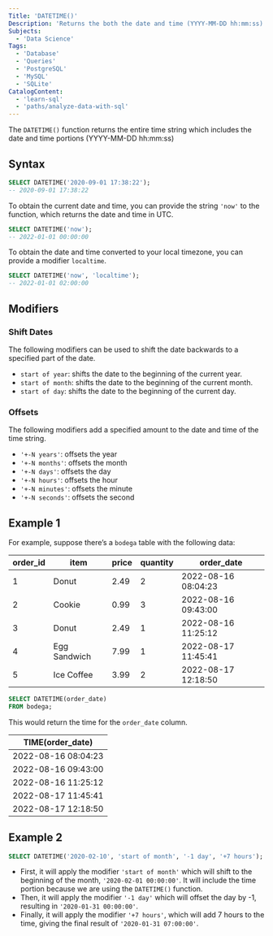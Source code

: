 ```yaml
---
Title: 'DATETIME()'
Description: 'Returns the both the date and time (YYYY-MM-DD hh:mm:ss).'
Subjects:
  - 'Data Science'
Tags:
  - 'Database'
  - 'Queries'
  - 'PostgreSQL'
  - 'MySQL'
  - 'SQLite'
CatalogContent:
  - 'learn-sql'
  - 'paths/analyze-data-with-sql'
---
```


The `DATETIME()` function returns the entire time string which includes the date and time portions (YYYY-MM-DD hh:mm:ss)

## Syntax

```sql
SELECT DATETIME('2020-09-01 17:38:22');
-- 2020-09-01 17:38:22
```

To obtain the current date and time, you can provide the string `'now'` to the function, which returns the date and time in UTC.

```sql
SELECT DATETIME('now');
-- 2022-01-01 00:00:00
```

To obtain the date and time converted to your local timezone, you can provide a modifier `localtime`.

```sql
SELECT DATETIME('now', 'localtime');
-- 2022-01-01 02:00:00
```

## Modifiers

### Shift Dates

The following modifiers can be used to shift the date backwards to a specified part of the date.

- `start of year`: shifts the date to the beginning of the current year.
- `start of month`: shifts the date to the beginning of the current month.
- `start of day`: shifts the date to the beginning of the current day.

### Offsets

The following modifiers add a specified amount to the date and time of the time string.

- `'+-N years'`: offsets the year
- `'+-N months'`: offsets the month
- `'+-N days'`: offsets the day
- `'+-N hours'`: offsets the hour
- `'+-N minutes'`: offsets the minute
- `'+-N seconds'`: offsets the second

## Example 1

For example, suppose there’s a `bodega` table with the following data:

| order_id | item         | price | quantity | order_date          |
| -------- | ------------ | ----- | -------- | ------------------- |
| 1        | Donut        | 2.49  | 2        | 2022-08-16 08:04:23 |
| 2        | Cookie       | 0.99  | 3        | 2022-08-16 09:43:00 |
| 3        | Donut        | 2.49  | 1        | 2022-08-16 11:25:12 |
| 4        | Egg Sandwich | 7.99  | 1        | 2022-08-17 11:45:41 |
| 5        | Ice Coffee   | 3.99  | 2        | 2022-08-17 12:18:50 |

```sql
SELECT DATETIME(order_date)
FROM bodega;
```

This would return the time for the `order_date` column.

| TIME(order_date)    |
| ------------------- |
| 2022-08-16 08:04:23 |
| 2022-08-16 09:43:00 |
| 2022-08-16 11:25:12 |
| 2022-08-17 11:45:41 |
| 2022-08-17 12:18:50 |

## Example 2

```sql
SELECT DATETIME('2020-02-10', 'start of month', '-1 day', '+7 hours');
```

- First, it will apply the modifier `'start of month'` which will shift to the beginning of the month, `'2020-02-01 00:00:00'`. It will include the time portion because we are using the `DATETIME()` function.
- Then, it will apply the modifier `'-1 day'` which will offset the day by -1, resulting in `'2020-01-31 00:00:00'`.
- Finally, it will apply the modifier `'+7 hours'`, which will add 7 hours to the time, giving the final result of `'2020-01-31 07:00:00'`.
